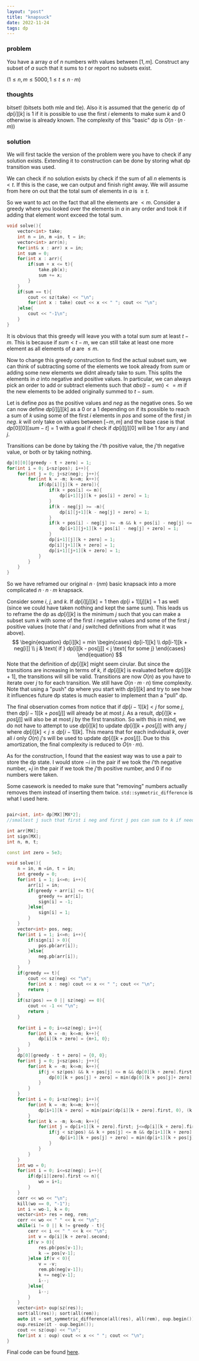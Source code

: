 ```yaml
---
layout: "post"
title: "knapsuck"
date: 2022-11-24
tags: dp
---
```



### problem

You have a array $a$ of $n$ numbers with values between $[1, m]$. Construct any subset of $a$ such that it sums to $t$ or report no subsets exist.

$(1 \leq n, m \leq 5000, 1 \leq t \leq n \cdot m)$

### thoughts
bitset! (bitsets both mle and tle). Also it is assumed that the generic dp of $dp[i][k]$ is $1$ if it is possible to use the first $i$ elements to make sum $k$ and $0$ otherwise is already known. The complexity of this "basic" dp is $O(n \cdot (n \cdot m))$

### solution
We will first tackle the version of the problem were you have to check if any solution exists. Extending it to construction can be done by storing what dp transition was used.

We can check if no solution exists by check if the sum of all $n$ elements is $< t$. If this is the case, we can output and finish right away. We will assume from here on out that the total sum of elements in $a$ is $\geq t$.

So we want to act on the fact that all the elements are $< m$. Consider a greedy where you looked over the elements in $a$ in any order and took it if adding that element wont exceed the total sum.

```cpp
void solve(){
    vector<int> take;
    int n = in, m =in, t = in;
    vector<int> arr(n);
    for(int& x : arr) x = in;
    int sum = 0;
    for(int x : arr){
        if(sum + x <= t){
            take.pb(x);
            sum += x;
        }
    }
    if(sum == t){
        cout << sz(take) << "\n";
        for(int x : take) cout << x << " "; cout << "\n";
    }else{
        cout << "-1\n";
    }
}
```

It is obvious that this greedy will leave you with a total sum $sum$ at least $t - m$. This is because if  $sum < t - m$, we can still take at least one more element as all elements of $a$ are $\leq m$.

Now to change this greedy construction to find the actual subset sum, we can think of subtracting some of the elements we took already from $sum$ or adding some new elements we didnt already take to $sum$. This splits the elements in $a$ into negative and positive values. In particular, we can always pick an order to add or subtract elements such that $abs(t - sum) <= m$ if the new elements to be added originally summed to $t - sum$.

Let is define $pos$ as the positive values and $neg$ as the negative ones. So we can now define $dp[i][j][k]$ as a $0$ or a $1$ depending on if its possible to reach a sum of $k$ using some of the first $i$ elements in $pos$ and some of the first $j$ in $neg$. $k$ will only take on values between $[-m, m]$ and the base case is that $dp[0][0][sum - t] = 1$ with a goal if check if $dp[i][j][0]$ will be $1$ for any $i$ and $j$.

Transitions can be done by taking the $i$'th positive value, the $j$'th negative value, or both or by taking nothing.

```cpp
dp[0][0][greedy - t + zero] = 1;
for(int i = 0; i<sz(pos); i++){
    for(int j = 0; j<sz(neg); j++){
	    for(int k = -m; k<=m; k++){
            if(dp[i][j][k + zero]){
                if(k + pos[i] <= m){
                    dp[i+1][j][k + pos[i] + zero] = 1;
                }
                if(k - neg[j] >= -m){
                    dp[i][j+1][k - neg[j] + zero] = 1;   
                }
                if(k + pos[i] - neg[j] >= -m && k + pos[i] - neg[j] <= m){
	                dp[i+1][j+1][k + pos[i] - neg[j] + zero] = 1;
                }
                dp[i+1][j][k + zero] = 1;
                dp[i][j+1][k + zero] = 1;
                dp[i+1][j+1][k + zero] = 1;
            }
        }
    }
}
```

So we have reframed our original $n \cdot (nm)$ basic knapsack into a more complicated $n \cdot n \cdot m$ knapsack.

Consider some $i$, $j$, and $k$. If $dp[i][j][k] = 1$ then $dp[i+1][j][k] = 1$ as well (since we could have taken nothing and kept the same sum). This leads us to reframe the dp as $dp[i][k]$ is the minimum $j$ such that you can make a subset sum $k$ with some of the first $i$ negative values and some of the first $j$ positive values (note that $i$ and $j$ switched definitions from what it was above). 
$$
\begin{equation}
	dp[i][k] = min
	\begin{cases}
		dp[i-1][k] \\
		dp[i-1][k + neg[i]] \\
		j  & \text{ if } dp[i][k - pos[j]] < j \text{ for some j}
	\end{cases}
\end{equation}
$$
Note that the definition of $dp[i][k]$ might seem cirular. But since the transitions are increasing in terms of $k$, if $dp[i][k]$ is evaluated before $dp[i][k+1]$, the transitions will sill be valid. Transitions are now $O(n)$ as you have to iterate over $j$ to for each transition. We still have $O(n \cdot m \cdot n)$ time complexity. Note that using a "push" dp where you start with $dp[i][k]$ and try to see how it influences future dp states is much easier to implement than a "pull" dp.

The final observation comes from notice that if $dp[i-1][k] < j$ for some $j$, then $dp[i-1][k + pos[j]]$ will already be at most $j$. As a result, $dp[i][k + pos[j]]$ will also be at most $j$ by the first transition. So with this in mind, we do not have to attempt to use $dp[i][k]$ to update $dp[i][k + pos[j]]$ with any $j$ where $dp[i][k] < j \leq dp[i-1][k]$. This means that for each individual $k$, over all $i$ only $O(n)$ $j$'s will be used to update $dp[i][k + pos[j]]$. Due to this amortization, the final complexity is reduced to $O(n \cdot m)$.

As for the construction, I found that the easiest way was to use a pair to store the dp state. I would store $-i$ in the pair if we took the $i$'th negative number, $+j$ in the pair if we took the $j$'th positive number, and $0$ if no numbers were taken. 

Some casework is needed to make sure that "removing" numbers actually removes them instead of inserting them twice. `std::symmetric_difference` is what I used here.

```cpp

pair<int, int> dp[MX][MX*2];
//smallest j such that first i neg and first j pos can sum to k if needed

int arr[MX];
int sign[MX];
int n, m, t;

const int zero = 5e3;

void solve(){
    n = in, m =in, t = in;
    int greedy = 0;
    for(int i = 1; i<=n; i++){
        arr[i] = in;
        if(greedy + arr[i] <= t){
            greedy += arr[i];
            sign[i] = -1;
        }else{
            sign[i] = 1;
        }
    }
    vector<int> pos, neg;
    for(int i = 1; i<=n; i++){
        if(sign[i] > 0){
            pos.pb(arr[i]);
        }else{
            neg.pb(arr[i]);
        }
    }
    if(greedy == t){
        cout << sz(neg) << "\n";
        for(int x : neg) cout << x << " "; cout << "\n";
        return ;
    }
    if(sz(pos) == 0 || sz(neg) == 0){
        cout << -1 << "\n";
        return ;
    }
    
    for(int i = 0; i<=sz(neg); i++){
        for(int k = -m; k<=m; k++){
            dp[i][k + zero] = {n+1, 0};
        }
    }
    dp[0][greedy - t + zero] = {0, 0};
    for(int j = 0; j<sz(pos); j++){
        for(int k = -m; k<=m; k++){
            if(j < sz(pos) && k + pos[j] <= m && dp[0][k + zero].first < j){
                dp[0][k + pos[j] + zero] = min(dp[0][k + pos[j]+ zero], {j+1, j+1});
            }
        }
    }
    for(int i = 0; i<sz(neg); i++){
        for(int k = -m; k<=m; k++){
            dp[i+1][k + zero] = min(pair(dp[i][k + zero].first, 0), (k + neg[i] <= m ? pair(dp[i][k + neg[i] + zero].first, -(i+1)) : pair((n+1), 0)));
        }
        for(int k = -m; k<=m; k++){
            for(int j = dp[i+1][k + zero].first; j<=dp[i][k + zero].first; j++){
                if(j < sz(pos) && k + pos[j] <= m && dp[i+1][k + zero].first <= j){
                    dp[i+1][k + pos[j] + zero] = min(dp[i+1][k + pos[j] + zero], {j+1, j+1});
                }
            }
        }
    }
    int wo = 0;
    for(int i = 0; i<=sz(neg); i++){
        if(dp[i][zero].first <= n){
            wo = i+1;
        }
    }
    cerr << wo << "\n";
    kill(wo == 0, "-1");
    int i = wo-1, k = 0;
    vector<int> res = neg, rem;
    cerr << wo << " " << k << "\n";
    while(i != 0 || k != greedy - t){
        cerr << i << " " << k << "\n";
        int v = dp[i][k + zero].second;
        if(v > 0){
            res.pb(pos[v-1]);
            k -= pos[v-1];
        }else if(v < 0){
            v = -v;
            rem.pb(neg[v-1]);
            k += neg[v-1];
            i--;
        }else{
            i--;
        }
    }
    vector<int> oup(sz(res));
    sort(all(res)); sort(all(rem));
    auto it = set_symmetric_difference(all(res), all(rem), oup.begin());
    oup.resize(it - oup.begin());
    cout << sz(oup) << "\n";
    for(int x : oup) cout << x << " "; cout << "\n";     
}
```

Final code can be found [here](https://pastebin.com/A2gWFXsR).
